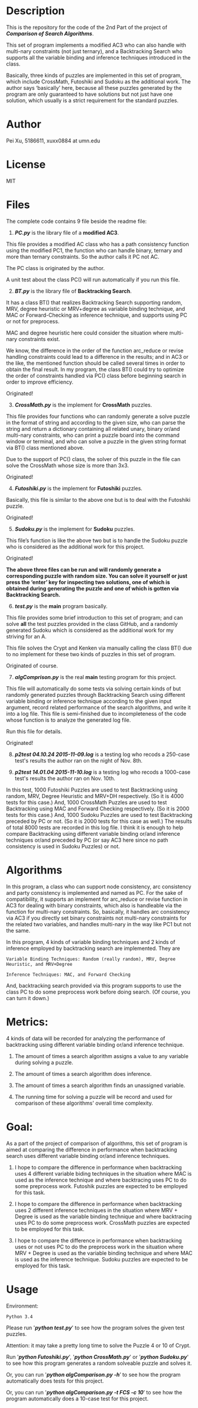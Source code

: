 # Description

This is the repository for the code of the 2nd Part of the project of _**Comparison of Search Algorithms**_.

This set of program implements a modified AC3 who can also handle with multi-nary constraints (not just ternary), and a Backtracking Search who supports all the variable binding and inference techniques introduced in the class.

Basically, three kinds of puzzles are implemented in this set of program, which include CrossMath, Futoshiki and Sudoku as the additional work. The author says ‘basically’ here, because all these puzzles generated by the program are only guaranteed to have solutions but not just have one solution, which usually is a strict requirement for the standard puzzles.

# Author
Pei Xu, 5186611, xuxx0884 at umn.edu

# License
MIT

# Files
The complete code contains 9 file beside the readme file:

  1. _**PC.py**_ is the library file of a **modified AC3**.
  
  This file provides a modified AC class who has a path consistency function using the modified PC1, the function who can handle binary, ternary and more than ternary constraints. So the author calls it PC not AC.
  
  The PC class is originated by the author.

  A unit test about the class PC() will run automatically if you run this file.
    
  2. _**BT.py**_ is the library file of **Backtracking Search**.
  
  It has a class BT() that realizes Backtracking Search supporting random, MRV, degree heuristic or MRV+degree as variable binding technique, and MAC or Forward-Checking as inference technique, and supports using PC or not for preprocess.
  
  MAC and degree heuristic here could consider the situation where multi-nary constraints exist.
  
  We know, the difference in the order of the function arc_reduce or revise handling constraints could lead to a difference in the results; and in AC3 or the like, the mentioned function should be called several times in order to obtain the final result. In my program, the class BT() could try to optimize  the order of constraints handled via PC() class before beginning search in order to improve efficiency.
  
  Originated!
    
  3. _**CrossMath.py**_ is the implement for **CrossMath** puzzles.

  This file provides four functions who can randomly generate a solve puzzle in the format of string and according to the given size, who can parse the string and return a dictionary containing all related unary, binary or/and multi-nary constraints, who can print a puzzle board into the command window or terminal, and who can solve a puzzle in the given string format via BT() class mentioned above.

  Due to the support of PC() class, the solver of this puzzle in the file can solve the CrossMath whose size is more than 3x3.
  
  Originated!
    
  4. _**Futoshiki.py**_ is the implement for **Futoshiki** puzzles.

  Basically, this file is similar to the above one but is to deal with the Futoshiki puzzle.
  
  Originated!

  5. _**Sudoku.py**_ is the implement for **Sudoku** puzzles.
  
  This file’s function is like the above two but is to handle the Sudoku puzzle who is considered as the additional work for this project.
  
  Originated!

   **The above three files can be run and will randomly generate a corresponding puzzle with random size. You can solve it yourself or just press the ‘enter’ key for inspecting two solutions, one of which is obtained during generating the puzzle and one of which is gotten via Backtracking Search.**

    
  6. _**test.py**_ is the **main** program basically.
  
  This file provides some brief introduction to this set of program; and can solve **all** the test puzzles provided in the class GitHub, and a randomly generated Sudoku which is considered as the additional work for my striving for an A.

  This file solves the Crypt and Kenken via manually calling the class BT() due to no implement for these two kinds of puzzles in this set of program. 
  
    
   Originated of course.
  
  7. _**algComprison.py**_ is the real **main** testing program for this project.
  
  This file will automatically do some tests via solving certain kinds of but randomly generated puzzles through Backtracking Search using different variable binding or inference technique according to the given input argument, record related performance of the search algorithms, and write it into a log file. This file is semi-finished due to incompleteness of the code whose function is to analyze the generated log file.

   Run this file for details.
   
   Originated!

  8. _**p2test 04.10.24 2015-11-09.log**_ is a testing log who recods a 250-case test's results the author ran on the night of Nov. 8th.
  
  9. _**p2test 14.01.04 2015-11-10.log**_ is a testing log who recods a 1000-case test's results the author ran on Nov. 10th.
  
  In this test, 1000 Futoshiki Puzzles are used to test Backtracking using random, MRV, Degree Heuristic and MRV+DH respectively. (So it is 4000 tests for this case.) And, 1000 CrossMath Puzzles are used to test Backtracking using MAC and Forward Checking respectively. (So it is 2000 tests for this case.) And, 1000 Sudoku Puzzles are used to test Backtracking preceded by PC or not. (So it is 2000 tests for this case as well.) The results of total 8000 tests are recorded in this log file. I think it is enough to help compare Backtracking using different variable binding or/and inference techniques or/and preceded by PC (or say AC3 here since no path consistency is used in Sudoku Puzzles) or not.
  

# Algorithms
In this program, a class who can support node consistency, arc consistency and party consistency is implemented and named as PC. For the sake of compatibility, it supports an implement for arc_reduce or revise function in AC3 for dealing with binary constraints, which also is handleable via the function for multi-nary constraints. So, basically, it handles arc consistency via AC3 if you directly set binary constraints not multi-nary constraints for the related two variables, and handles multi-nary in the way like PC1 but not the same. 

In this program, 4 kinds of variable binding techniques and 2 kinds of inference employed by backtracking search are implemented. They are
 
    Variable Binding Techniques: Random (really random), MRV, Degree Heuristic, and MRV+Degree
    
    Inference Techniques: MAC, and Forward Checking

And, backtracking search provided via this program supports to use the class PC to do some preprocess work before doing search. (Of course, you can turn it down.)

# Metrics:
   4 kinds of data will be recorded for analyzing the performance of backtracking using different variable binding or/and inference technique.

  1. The amount of times a search algorithm assigns a value to any variable during solving a puzzle.

  2. The amount of times a search algorithm does inference.

  3. The amount of times a search algorithm finds an unassigned variable.

  4. The running time for solving a puzzle will be record and used for comparison of these algorithms' overall time complexity.

# Goal:
   As a part of the project of comparison of algorithms, this set of program is aimed at comparing the difference in performance when backtracking search uses different variable binding or/and inference techniques.
   
   1. I hope to compare the difference in performance when backtracking uses 4 different variable biding techniques in the situation where MAC is used as the inference technique and where backtracing uses PC to do some preprocess work. Futoshik puzzles are expected to be employed for this task.
   
   2. I hope to compare the difference in performance when backtracking uses 2 different inference techniques in the situation where MRV + Degree is used as the variable binding technique and where backtracing uses PC to do some preprocess work. CrossMath puzzles are expected to be employed for this task.
   
   3. I hope to compare the difference in performance when backtracking uses or not uses PC to do the preprocess work in the situation where MRV + Degree is used as the variable binding technique and where MAC is used as the inference technique. Sudoku puzzles are expected to be employed for this task.
   
# Usage

Environment:

    Python 3.4
  
Please run '_**python test.py**_' to see how the program solves the given test puzzles.

Attention: it may take a pretty long time to solve the Puzzle 4 or 10 of Crypt.

Run '_**python Futoshiki.py**_', '_**python CrossMath.py**_' or '_**python Sudoku.py**_' to see how this program generates a random solveable puzzle and solves it.

Or, you can run '_**python algComparison.py -h**_’ to see how the program automatically does tests for this project.

Or, you can run '_**python algComparison.py -t FCS -c 10**_’ to see how the program automatically does a 10-case test for this project.
